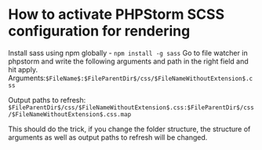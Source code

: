 # How to activate PHPStorm SCSS configuration for rendering

Install sass using npm globally - `npm install -g sass`
Go to file watcher in phpstorm and write the following arguments and path in the right field and hit apply.
Arguments:`$FileName$:$FileParentDir$/css/$FileNameWithoutExtension$.css`  

Output paths to
refresh: `$FileParentDir$/css/$FileNameWithoutExtension$.css:$FileParentDir$/css/$FileNameWithoutExtension$.css.map`

This should do the trick, if you change the folder structure, the structure of arguments as well as output paths to
refresh will be changed.